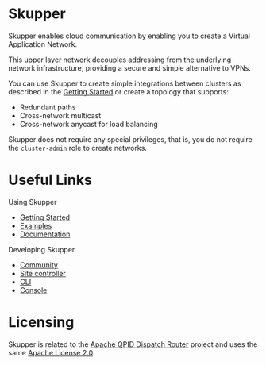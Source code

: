 # Skupper
Skupper enables cloud communication by enabling you to create a Virtual Application Network.

This upper layer network decouples addressing from the underlying network infrastructure, providing a secure and simple alternative to VPNs.

You can use Skupper to create simple integrations between clusters as described in the [Getting Started](https://skupper.io/start/index.html) or create a topology that supports:

* Redundant paths
* Cross-network multicast
* Cross-network anycast for load balancing

Skupper does not require any special privileges, that is, you do not require the `cluster-admin` role to create networks.

# Useful Links
Using Skupper

* [Getting Started](https://skupper.io/start/index.html)
* [Examples](https://skupper.io/examples/index.html)
* [Documentation](https://skupper.io/docs/index.html)


Developing Skupper

* [Community](https://skupper.io/community/index.html)
* [Site controller](cmd/site-controller/README.md)
* [CLI](cmd/skupper/README.md)
* [Console](/skupperproject/gilligan)

# Licensing
Skupper is related to the [Apache QPID Dispatch Router](https://github.com/apache/qpid-dispatch) project and uses the same [Apache License 2.0](https://github.com/skupperproject/skupper/blob/master/LICENSE).
